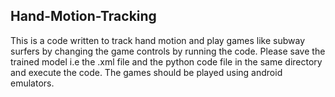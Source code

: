## Hand-Motion-Tracking
This is a code written to track hand motion and play games like subway surfers by changing the game controls by running the code.
Please save the trained model i.e the .xml file and the python code file in the same directory and execute the code.
The games should be played using android emulators.

